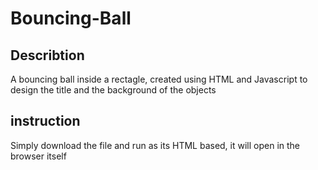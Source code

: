 # Bouncing-Ball
## Describtion
A bouncing ball inside a rectagle, created using HTML and Javascript to design the title and the background of the objects
## instruction
Simply download the file and run as its HTML based, it will open in the browser itself
